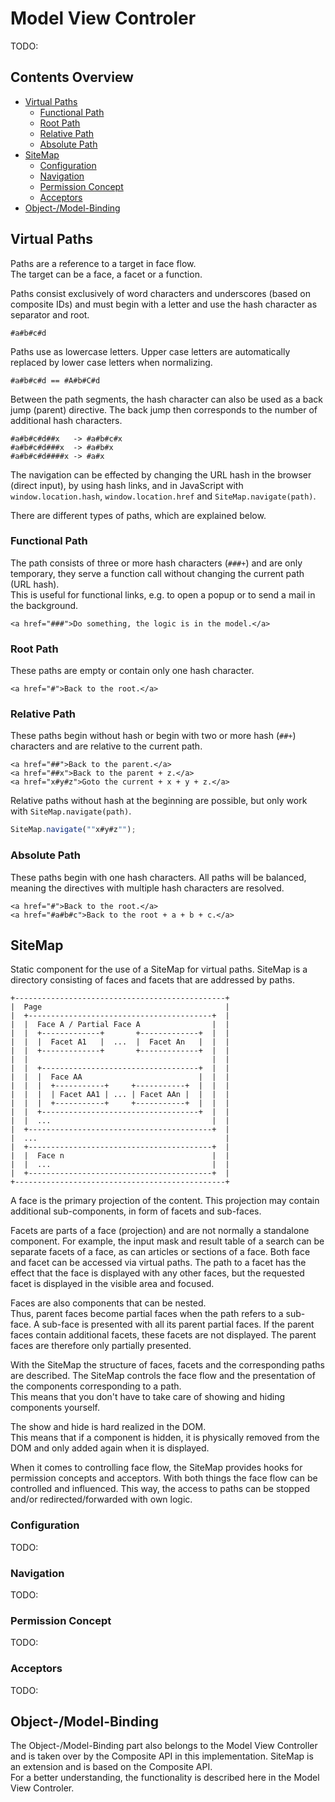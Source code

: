 # Model View Controler

TODO:


## Contents Overview

* [Virtual Paths](#virtual-paths)
  * [Functional Path](#functional-path)
  * [Root Path](#root-path)
  * [Relative Path](#relative-path)
  * [Absolute Path](#absolute-path)
* [SiteMap](#sitemap)
  * [Configuration](#configuration)
  * [Navigation](#navigation)
  * [Permission Concept](#permission-concept)
  * [Acceptors](#acceptors)
* [Object-/Model-Binding](#object-model-binding)


## Virtual Paths

Paths are a reference to a target in face flow.  
The target can be a face, a facet or a function.

Paths consist exclusively of word characters and underscores (based on composite
IDs) and must begin with a letter and use the hash character as separator and
root.

```
#a#b#c#d
```

Paths use as lowercase letters. Upper case letters are automatically replaced by
lower case letters when normalizing.

```
#a#b#c#d == #A#b#C#d
```

Between the path segments, the hash character can also be used as a back jump
(parent) directive. The back jump then corresponds to the number of additional
hash characters.

```
#a#b#c#d##x   -> #a#b#c#x
#a#b#c#d###x  -> #a#b#x
#a#b#c#d####x -> #a#x
```

The navigation can be effected by changing the URL hash in the browser (direct
input), by using hash links, and in JavaScript with `window.location.hash`,
`window.location.href` and `SiteMap.navigate(path)`.

There are different types of paths, which are explained below.


### Functional Path

The path consists of three or more hash characters (`###+`) and are only
temporary, they serve a function call without changing the current path (URL
hash).  
This is useful for functional links, e.g. to open a popup or to send a
mail in the background.

```
<a href="###">Do something, the logic is in the model.</a>
```


### Root Path

These paths are empty or contain only one hash character.

```
<a href="#">Back to the root.</a>
```


### Relative Path

These paths begin without hash or begin with two or more hash (`##+`)
characters and are relative to the current path.
     
```
<a href="##">Back to the parent.</a>
<a href="##x">Back to the parent + z.</a>
<a href="x#y#z">Goto the current + x + y + z.</a>
```

Relative paths without hash at the beginning are possible, but only work with
`SiteMap.navigate(path)`.

```javascript
SiteMap.navigate(""x#y#z"");
```


### Absolute Path

These paths begin with one hash characters.
All paths will be balanced, meaning the directives with multiple hash characters
are resolved.

```
<a href="#">Back to the root.</a>
<a href="#a#b#c">Back to the root + a + b + c.</a>
```


## SiteMap

Static component for the use of a SiteMap for virtual paths.
SiteMap is a directory consisting of faces and facets that are addressed by
paths.

```
+-----------------------------------------------+
|  Page                                         |
|  +-----------------------------------------+  |
|  |  Face A / Partial Face A                |  |
|  |  +-------------+       +-------------+  |  |
|  |  |  Facet A1   |  ...  |  Facet An   |  |  |
|  |  +-------------+       +-------------+  |  |
|  |                                         |  |
|  |  +-----------------------------------+  |  |
|  |  |  Face AA                          |  |  |
|  |  |  +-----------+     +-----------+  |  |  |
|  |  |  | Facet AA1 | ... | Facet AAn |  |  |  |
|  |  |  +-----------+     +-----------+  |  |  |
|  |  +-----------------------------------+  |  |
|  |  ...                                    |  |
|  +-----------------------------------------+  |
|  ...                                          |
|  +-----------------------------------------+  |
|  |  Face n                                 |  |
|  |  ...                                    |  |
|  +-----------------------------------------+  |
+-----------------------------------------------+
```

A face is the primary projection of the content. This projection may contain
additional sub-components, in form of facets and sub-faces.

Facets are parts of a face (projection) and are not normally a standalone
component. For example, the input mask and result table of a search can be
separate facets of a face, as can articles or sections of a face. Both face and
facet can be accessed via virtual paths. The path to a facet has the effect that
the face is displayed with any other faces, but the requested facet is displayed
in the visible area and focused.

Faces are also components that can be nested.  
Thus, parent faces become partial faces when the path refers to a sub-face.
A sub-face is presented with all its parent partial faces. If the parent faces
contain additional facets, these facets are not displayed. The parent faces are
therefore only partially presented.

With the SiteMap the structure of faces, facets and the corresponding paths are
described. The SiteMap controls the face flow and the presentation of the
components corresponding to a path.  
This means that you don't have to take care of showing and hiding components
yourself.

The show and hide is hard realized in the DOM.  
This means that if a component is hidden, it is physically removed from the DOM
and only added again when it is displayed.

When it comes to controlling face flow, the SiteMap provides hooks for
permission concepts and acceptors. With both things the face flow can be
controlled and influenced. This way, the access to paths can be stopped and/or
redirected/forwarded  with own logic.


### Configuration

TODO:


### Navigation

TODO:


### Permission Concept

TODO:


### Acceptors

TODO:


## Object-/Model-Binding

The Object-/Model-Binding part also belongs to the Model View Controller and  is
taken over by the Composite API in this implementation. SiteMap is an extension
and is based on the Composite API.  
For a better understanding, the functionality is described here in the Model
View Controler.
